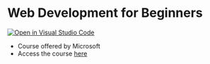 # Web Development for Beginners

[![Open in Visual Studio Code](https://open.vscode.dev/badges/open-in-vscode.svg)](https://open.vscode.dev/microsoft/Web-Dev-For-Beginners)

* Course offered by Microsoft
* Access the course [here](https://github.com/microsoft/Web-Dev-For-Beginners)